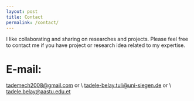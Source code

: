 ```yaml
---
layout: post
title: Contact
permalink: /contact/
---
```


I like collaborating and sharing on researches and projects. Please feel free to contact me if you have project or research idea related to my expertise.

# E-mail: 
tademech2008@gmail.com or \\
tadele-belay.tuli@uni-siegen.de or \\
tadele.belay@aastu.edu.et